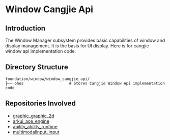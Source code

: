 # Window Cangjie Api

## Introduction

The Window Manager subsystem provides basic capabilities of window and display management. It is the basis for UI display. Here is for cangjie window api implementation code.

## Directory Structure

```
foundation/window/window_cangjie_api/
├── ohos                    # Stores Cangjie Window Api implementation code 
```

## Repositories Involved

- [graphic_graphic_2d](https://gitee.com/openharmony/graphic_graphic_2d)
- [arkui_ace_engine](https://gitee.com/openharmony/arkui_ace_engine)
- [ability_ability_runtime](https://gitee.com/openharmony/ability_ability_runtime)
- [multimodalinput_input](https://gitee.com/openharmony/multimodalinput_input)

